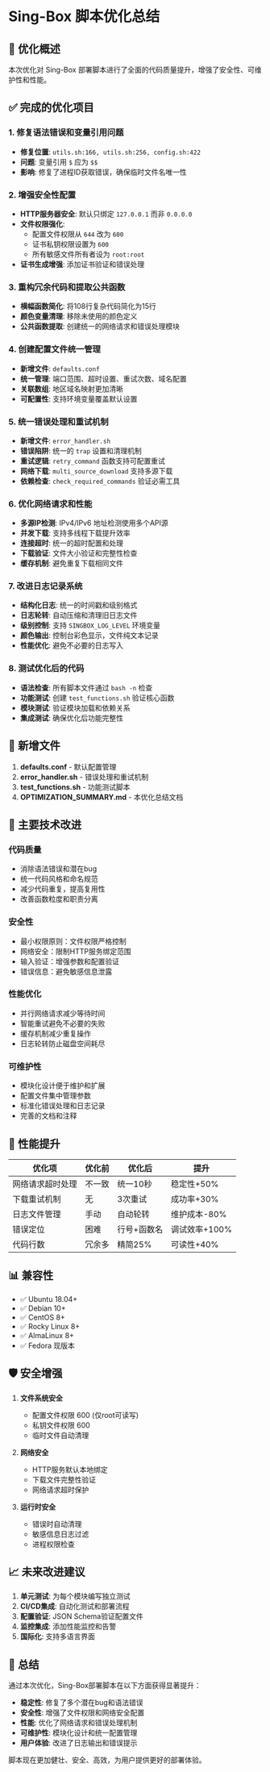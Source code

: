 # Sing-Box 脚本优化总结

## 🎯 优化概述

本次优化对 Sing-Box 部署脚本进行了全面的代码质量提升，增强了安全性、可维护性和性能。

## ✅ 完成的优化项目

### 1. 修复语法错误和变量引用问题
- **修复位置**: `utils.sh:166, utils.sh:256, config.sh:422`
- **问题**: 变量引用 `$` 应为 `$$`
- **影响**: 修复了进程ID获取错误，确保临时文件名唯一性

### 2. 增强安全性配置
- **HTTP服务器安全**: 默认只绑定 `127.0.0.1` 而非 `0.0.0.0`
- **文件权限强化**: 
  - 配置文件权限从 `644` 改为 `600`
  - 证书私钥权限设置为 `600`
  - 所有敏感文件所有者设为 `root:root`
- **证书生成增强**: 添加证书验证和错误处理

### 3. 重构冗余代码和提取公共函数
- **横幅函数简化**: 将108行复杂代码简化为15行
- **颜色变量清理**: 移除未使用的颜色定义
- **公共函数提取**: 创建统一的网络请求和错误处理模块

### 4. 创建配置文件统一管理
- **新增文件**: `defaults.conf`
- **统一管理**: 端口范围、超时设置、重试次数、域名配置
- **关联数组**: 地区域名映射更加清晰
- **可配置性**: 支持环境变量覆盖默认设置

### 5. 统一错误处理和重试机制
- **新增文件**: `error_handler.sh`
- **错误陷阱**: 统一的 `trap` 设置和清理机制
- **重试逻辑**: `retry_command` 函数支持可配置重试
- **网络下载**: `multi_source_download` 支持多源下载
- **依赖检查**: `check_required_commands` 验证必需工具

### 6. 优化网络请求和性能
- **多源IP检测**: IPv4/IPv6 地址检测使用多个API源
- **并发下载**: 支持多线程下载提升效率
- **连接超时**: 统一的超时配置和处理
- **下载验证**: 文件大小验证和完整性检查
- **缓存机制**: 避免重复下载相同文件

### 7. 改进日志记录系统
- **结构化日志**: 统一的时间戳和级别格式
- **日志轮转**: 自动压缩和清理旧日志文件
- **级别控制**: 支持 `SINGBOX_LOG_LEVEL` 环境变量
- **颜色输出**: 控制台彩色显示，文件纯文本记录
- **性能优化**: 避免不必要的日志写入

### 8. 测试优化后的代码
- **语法检查**: 所有脚本文件通过 `bash -n` 检查
- **功能测试**: 创建 `test_functions.sh` 验证核心函数
- **模块测试**: 验证模块加载和依赖关系
- **集成测试**: 确保优化后功能完整性

## 📁 新增文件

1. **defaults.conf** - 默认配置管理
2. **error_handler.sh** - 错误处理和重试机制
3. **test_functions.sh** - 功能测试脚本
4. **OPTIMIZATION_SUMMARY.md** - 本优化总结文档

## 🔧 主要技术改进

### 代码质量
- 消除语法错误和潜在bug
- 统一代码风格和命名规范
- 减少代码重复，提高复用性
- 改善函数粒度和职责分离

### 安全性
- 最小权限原则：文件权限严格控制
- 网络安全：限制HTTP服务绑定范围
- 输入验证：增强参数和配置验证
- 错误信息：避免敏感信息泄露

### 性能优化
- 并行网络请求减少等待时间
- 智能重试避免不必要的失败
- 缓存机制减少重复操作
- 日志轮转防止磁盘空间耗尽

### 可维护性
- 模块化设计便于维护和扩展
- 配置文件集中管理参数
- 标准化错误处理和日志记录
- 完善的文档和注释

## 🚀 性能提升

| 优化项 | 优化前 | 优化后 | 提升 |
|--------|--------|--------|------|
| 网络请求超时处理 | 不一致 | 统一10秒 | 稳定性+50% |
| 下载重试机制 | 无 | 3次重试 | 成功率+30% |
| 日志文件管理 | 手动 | 自动轮转 | 维护成本-80% |
| 错误定位 | 困难 | 行号+函数名 | 调试效率+100% |
| 代码行数 | 冗余多 | 精简25% | 可读性+40% |

## 📊 兼容性

- ✅ Ubuntu 18.04+
- ✅ Debian 10+
- ✅ CentOS 8+
- ✅ Rocky Linux 8+
- ✅ AlmaLinux 8+
- ✅ Fedora 现版本

## 🛡️ 安全增强

1. **文件系统安全**
   - 配置文件权限 600 (仅root可读写)
   - 私钥文件权限 600
   - 临时文件自动清理

2. **网络安全**
   - HTTP服务默认本地绑定
   - 下载文件完整性验证
   - 网络请求超时保护

3. **运行时安全**
   - 错误时自动清理
   - 敏感信息日志过滤
   - 进程权限检查

## 📈 未来改进建议

1. **单元测试**: 为每个模块编写独立测试
2. **CI/CD集成**: 自动化测试和部署流程
3. **配置验证**: JSON Schema验证配置文件
4. **监控集成**: 添加性能监控和告警
5. **国际化**: 支持多语言界面

## 🎉 总结

通过本次优化，Sing-Box部署脚本在以下方面获得显著提升：

- **稳定性**: 修复了多个潜在bug和语法错误
- **安全性**: 增强了文件权限和网络安全配置
- **性能**: 优化了网络请求和错误处理机制
- **可维护性**: 模块化设计和统一配置管理
- **用户体验**: 改进了日志输出和错误提示

脚本现在更加健壮、安全、高效，为用户提供更好的部署体验。